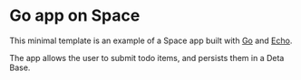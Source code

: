# Go app on Space

This minimal template is an example of a Space app built with [Go](https://go.dev) and [Echo](https://echo.labstack.com).

The app allows the user to submit todo items, and persists them in a Deta Base.
